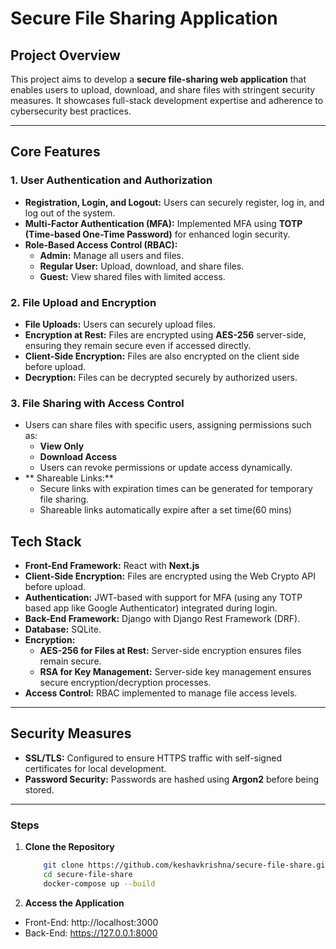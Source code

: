 # Secure File Sharing Application

## Project Overview

This project aims to develop a **secure file-sharing web application** that enables users to upload, download, and share files with stringent security measures. It showcases full-stack development expertise and adherence to cybersecurity best practices.

---

## Core Features

### 1. User Authentication and Authorization
- **Registration, Login, and Logout:** 
  Users can securely register, log in, and log out of the system.
- **Multi-Factor Authentication (MFA):**
  Implemented MFA using **TOTP (Time-based One-Time Password)** for enhanced login security.
- **Role-Based Access Control (RBAC):**
  - **Admin:** Manage all users and files.
  - **Regular User:** Upload, download, and share files.
  - **Guest:** View shared files with limited access.

### 2. File Upload and Encryption
- **File Uploads:** Users can securely upload files.
- **Encryption at Rest:**
  Files are encrypted using **AES-256** server-side, ensuring they remain secure even if accessed directly.
- **Client-Side Encryption:** Files are also encrypted on the client side before upload.
- **Decryption:** Files can be decrypted securely by authorized users.

### 3. File Sharing with Access Control
- Users can share files with specific users, assigning permissions such as:
  - **View Only**
  - **Download Access**
  - Users can revoke permissions or update access dynamically.
- ** Shareable Links:** 
  - Secure links with expiration times can be generated for temporary file sharing.
  - Shareable links automatically expire after a set time(60 mins)
  



## Tech Stack

- **Front-End Framework:** React with **Next.js**
- **Client-Side Encryption:** Files are encrypted using the Web Crypto API before upload.
- **Authentication:** JWT-based with support for MFA (using any TOTP based app like Google Authenticator) integrated during login.
- **Back-End Framework:** Django with Django Rest Framework (DRF).
- **Database:** SQLite.
- **Encryption:**
  - **AES-256 for Files at Rest:** Server-side encryption ensures files remain secure.
  - **RSA for Key Management:** Server-side key management ensures secure encryption/decryption processes.
- **Access Control:** 
  RBAC implemented to manage file access levels.

---

## Security Measures
- **SSL/TLS:** Configured to ensure HTTPS traffic with self-signed certificates for local development.
- **Password Security:** Passwords are hashed using **Argon2** before being stored.
---


### Steps
1. **Clone the Repository**
   ```bash
       git clone https://github.com/keshavkrishna/secure-file-share.git
       cd secure-file-share
       docker-compose up --build
    ```
2. **Access the Application**
- Front-End: http://localhost:3000
- Back-End: https://127.0.0.1:8000


